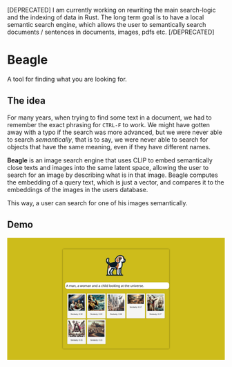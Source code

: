 [DEPRECATED]
I am currently working on rewriting the main search-logic and the indexing of data in Rust. The long term goal is to have a local semantic search engine, which allows the user to semantically search documents / sentences in documents, images, pdfs etc.
[/DEPRECATED]

# Beagle

A tool for finding what you are looking for.

## The idea

For many years, when trying to find some text in a document, we had to remember the exact phrasing for ```CTRL-F``` to work. We might have gotten away with a typo if the search was more advanced, but we were never able to search *semantically*, that is to say, we were never able to search for objects that have the same meaning, even if they have different names.

**Beagle** is an image search engine that uses CLIP to embed semantically close texts and images into the same latent space, allowing the user to search for an image by describing what is in that image. Beagle computes the embedding of a query text, which is just a vector, and compares it to the embeddings of the images in the users database. 

This way, a user can search for one of his images semantically.

## Demo

![How Beagle looks in action](demo.png)


